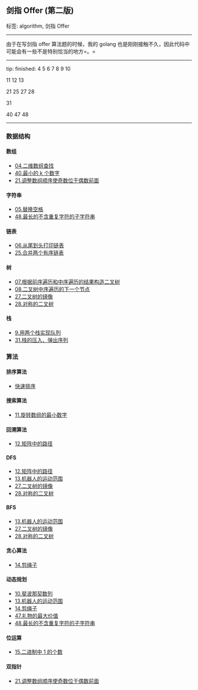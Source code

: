 ## 剑指 Offer (第二版)

标签: algorithm, 剑指 Offer

---

由于在写剑指 offer 算法题的时候，我的 golang 也是刚刚接触不久，因此代码中可能会有一些不是特别恰当的地方=。=

---

tip:
finished: 
4   5   6   7   8   9   10

11  12  13

21  25  27  28

31

40  47  48
 
---

### 数据结构
 
#### 数组

- [04.二维数组查找](array/two_dim_array_search04.go)
- [40.最小的 k 个数字](array/minimum_k_numbers.go)
- [21.调整数组顺序使奇数位于偶数前面](twopointers/adjust_array_order_to_make_odd_number_precedes_even_number21.go)

#### 字符串

- [05.替换空格](string/replace_blank.go)
- [48.最长的不含重复字符的子字符串](string/longest_substring_without_repeating_characters48.go)

#### 链表

- [06.从尾到头打印链表](linkedlist/print_list_reversingly06.go)
- [25.合并两个有序链表](linkedlist/merge_two_sorted_lists25.go)

#### 树

- [07.根据前序遍历和中序遍历的结果构造二叉树](tree/build_tree_with_preorder_inorder_array07.go)
- [08.二叉树中序遍历的下一个节点](tree/next_node_of_inorder_binary_tree08.go)
- [27.二叉树的镜像](tree/invert_binary_tree27.go)
- [28.对称的二叉树](tree/symmetric_tree28.go)

#### 栈

- [9.用两个栈实现队列](stack/implement_queue_with_two_stacks09.go)
- [31.栈的压入、弹出序列](stack/validate_stack_sequences31.go)

### 算法

#### 排序算法

- [快速排序](sort/quick_sort.go)

#### 搜索算法

- [11.旋转数组的最小数字](search/min_num_of_rotated_array11.go)

#### 回溯算法

- [12.矩阵中的路径](dfs/paths_in_the_matrix12.go)

#### DFS

- [12.矩阵中的路径](dfs/paths_in_the_matrix12.go)
- [13.机器人的运动范围](bfs/robots_range_of_motion13.go)
- [27.二叉树的镜像](tree/invert_binary_tree27.go)
- [28.对称的二叉树](tree/symmetric_tree28.go)

#### BFS

- [13.机器人的运动范围](bfs/robots_range_of_motion13.go)
- [27.二叉树的镜像](tree/invert_binary_tree27.go)
- [28.对称的二叉树](tree/symmetric_tree28.go)

#### 贪心算法

- [14.剪绳子](dynamic/cut_the_rope14.go)

#### 动态规划
- [10.斐波那契数列](dynamic/fibonacci.go)
- [13.机器人的运动范围](bfs/robots_range_of_motion13.go)
- [14.剪绳子](dynamic/cut_the_rope14.go)
- [47.礼物的最大价值](dynamic/max_value_of_gifts47.go)
- [48.最长的不含重复字符的子字符串](string/longest_substring_without_repeating_characters48.go)

#### 位运算

- [15.二进制中 1 的个数](bitmanipulate/count_of_1_bits15.go)

#### 双指针
- [21.调整数组顺序使奇数位于偶数前面](twopointers/adjust_array_order_to_make_odd_number_precedes_even_number21.go)